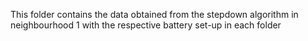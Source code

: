 This folder contains the data obtained from the stepdown algorithm in neighbourhood 1 with the respective battery set-up in each folder
